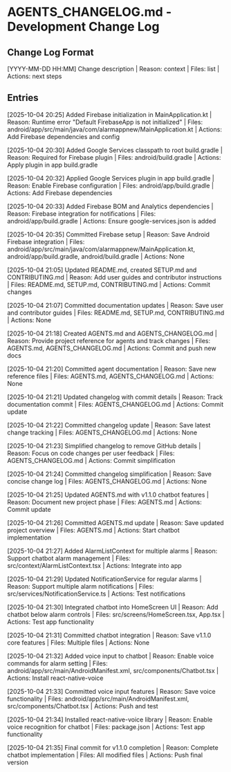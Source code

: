 # AGENTS_CHANGELOG.md - Development Change Log

## Change Log Format
[YYYY-MM-DD HH:MM] Change description | Reason: context | Files: list | Actions: next steps

## Entries

[2025-10-04 20:25] Added Firebase initialization in MainApplication.kt | Reason: Runtime error "Default FirebaseApp is not initialized" | Files: android/app/src/main/java/com/alarmappnew/MainApplication.kt | Actions: Add Firebase dependencies and config

[2025-10-04 20:30] Added Google Services classpath to root build.gradle | Reason: Required for Firebase plugin | Files: android/build.gradle | Actions: Apply plugin in app build.gradle

[2025-10-04 20:32] Applied Google Services plugin in app build.gradle | Reason: Enable Firebase configuration | Files: android/app/build.gradle | Actions: Add Firebase dependencies

[2025-10-04 20:33] Added Firebase BOM and Analytics dependencies | Reason: Firebase integration for notifications | Files: android/app/build.gradle | Actions: Ensure google-services.json is added

[2025-10-04 20:35] Committed Firebase setup | Reason: Save Android Firebase integration | Files: android/app/src/main/java/com/alarmappnew/MainApplication.kt, android/app/build.gradle, android/build.gradle | Actions: None

[2025-10-04 21:05] Updated README.md, created SETUP.md and CONTRIBUTING.md | Reason: Add user guides and contributor instructions | Files: README.md, SETUP.md, CONTRIBUTING.md | Actions: Commit changes

[2025-10-04 21:07] Committed documentation updates | Reason: Save user and contributor guides | Files: README.md, SETUP.md, CONTRIBUTING.md | Actions: None

[2025-10-04 21:18] Created AGENTS.md and AGENTS_CHANGELOG.md | Reason: Provide project reference for agents and track changes | Files: AGENTS.md, AGENTS_CHANGELOG.md | Actions: Commit and push new docs

[2025-10-04 21:20] Committed agent documentation | Reason: Save new reference files | Files: AGENTS.md, AGENTS_CHANGELOG.md | Actions: None

[2025-10-04 21:21] Updated changelog with commit details | Reason: Track documentation commit | Files: AGENTS_CHANGELOG.md | Actions: Commit update

[2025-10-04 21:22] Committed changelog update | Reason: Save latest change tracking | Files: AGENTS_CHANGELOG.md | Actions: None

[2025-10-04 21:23] Simplified changelog to remove GitHub details | Reason: Focus on code changes per user feedback | Files: AGENTS_CHANGELOG.md | Actions: Commit simplification

[2025-10-04 21:24] Committed changelog simplification | Reason: Save concise change log | Files: AGENTS_CHANGELOG.md | Actions: None

[2025-10-04 21:25] Updated AGENTS.md with v1.1.0 chatbot features | Reason: Document new project phase | Files: AGENTS.md | Actions: Commit update

[2025-10-04 21:26] Committed AGENTS.md update | Reason: Save updated project overview | Files: AGENTS.md | Actions: Start chatbot implementation

[2025-10-04 21:27] Added AlarmListContext for multiple alarms | Reason: Support chatbot alarm management | Files: src/context/AlarmListContext.tsx | Actions: Integrate into app

[2025-10-04 21:29] Updated NotificationService for regular alarms | Reason: Support multiple alarm notifications | Files: src/services/NotificationService.ts | Actions: Test notifications

[2025-10-04 21:30] Integrated chatbot into HomeScreen UI | Reason: Add chatbot below alarm controls | Files: src/screens/HomeScreen.tsx, App.tsx | Actions: Test app functionality

[2025-10-04 21:31] Committed chatbot integration | Reason: Save v1.1.0 core features | Files: Multiple files | Actions: None

[2025-10-04 21:32] Added voice input to chatbot | Reason: Enable voice commands for alarm setting | Files: android/app/src/main/AndroidManifest.xml, src/components/Chatbot.tsx | Actions: Install react-native-voice

[2025-10-04 21:33] Committed voice input features | Reason: Save voice functionality | Files: android/app/src/main/AndroidManifest.xml, src/components/Chatbot.tsx | Actions: Push and test

[2025-10-04 21:34] Installed react-native-voice library | Reason: Enable voice recognition for chatbot | Files: package.json | Actions: Test app functionality

[2025-10-04 21:35] Final commit for v1.1.0 completion | Reason: Complete chatbot implementation | Files: All modified files | Actions: Push final version
